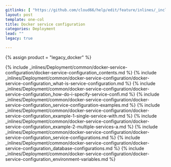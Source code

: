 ```yaml
---
gitlinks: [ "https://github.com/cloud66/help/edit/feature/inlines/_includes/_inlines/Deployment/common/docker-service-configuration/docker-service-configuration_contents.html", "https://github.com/cloud66/help/edit/feature/inlines/_includes/_inlines/Deployment/common/docker-service-configuration/docker-service-configuration_what-is-service-configuration.html", "https://github.com/cloud66/help/edit/feature/inlines/_includes/_inlines/Deployment/common/docker-service-configuration/docker-service-configuration_how-do-i-specify-service-confi.html", "https://github.com/cloud66/help/edit/feature/inlines/_includes/_inlines/Deployment/common/docker-service-configuration/docker-service-configuration_service-configuration-examples.html", "https://github.com/cloud66/help/edit/feature/inlines/_includes/_inlines/Deployment/common/docker-service-configuration/docker-service-configuration_example-1-single-service-with.html", "https://github.com/cloud66/help/edit/feature/inlines/_includes/_inlines/Deployment/common/docker-service-configuration/docker-service-configuration_example-2-multiple-services-a.html", "https://github.com/cloud66/help/edit/feature/inlines/_includes/_inlines/Deployment/common/docker-service-configuration/docker-service-configuration_service-configurations.html", "https://github.com/cloud66/help/edit/feature/inlines/_includes/_inlines/Deployment/common/docker-service-configuration/docker-service-configuration_database-configurations.html", "https://github.com/cloud66/help/edit/feature/inlines/_includes/_inlines/Deployment/common/docker-service-configuration/docker-service-configuration_environment-variables.html" ]
layout: post
template: one-col
title: Docker service configuration
categories: Deployment
lead: ""
legacy: true

---
```

{% assign product = "legacy_docker" %}

{% include _inlines/Deployment/common/docker-service-configuration/docker-service-configuration_contents.md %}
{% include _inlines/Deployment/common/docker-service-configuration/docker-service-configuration_what-is-service-configuration.md %}
{% include _inlines/Deployment/common/docker-service-configuration/docker-service-configuration_how-do-i-specify-service-confi.md %}
{% include _inlines/Deployment/common/docker-service-configuration/docker-service-configuration_service-configuration-examples.md %}
{% include _inlines/Deployment/common/docker-service-configuration/docker-service-configuration_example-1-single-service-with.md %}
{% include _inlines/Deployment/common/docker-service-configuration/docker-service-configuration_example-2-multiple-services-a.md %}
{% include _inlines/Deployment/common/docker-service-configuration/docker-service-configuration_service-configurations.md %}
{% include _inlines/Deployment/common/docker-service-configuration/docker-service-configuration_database-configurations.md %}
{% include _inlines/Deployment/common/docker-service-configuration/docker-service-configuration_environment-variables.md %}
